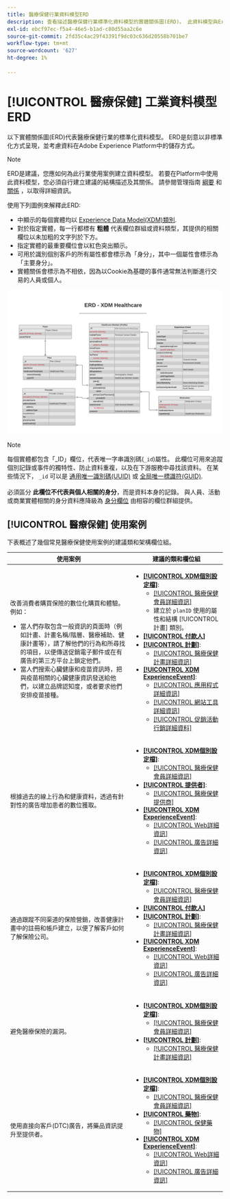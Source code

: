 ```yaml
---
title: 醫療保健行業資料模型ERD
description: 查看描述醫療保健行業標準化資料模型的實體關係圖(ERD)。 此資料模型與Experience Data Model(XDM)相容，可在Adobe Experience Platform中使用。
exl-id: ebcf97ec-f5a4-46e5-b1ad-c80d55aa2c6e
source-git-commit: 2fd35c4ac29f43391f9dc03c636d20558b701be7
workflow-type: tm+mt
source-wordcount: '627'
ht-degree: 1%

---
```


# [!UICONTROL 醫療保健] 工業資料模型ERD

以下實體關係圖(ERD)代表醫療保健行業的標準化資料模型。 ERD是刻意以非標準化方式呈現，並考慮資料在Adobe Experience Platform中的儲存方式。

>[!NOTE]
>
>ERD是建議，您應如何為此行業使用案例建立資料模型。 若要在Platform中使用此資料模型，您必須自行建立建議的結構描述及其關係。 請參閱管理指南 [綱要](../../ui/resources/schemas.md) 和 [關係](../../tutorials/relationship-ui.md) ，以取得詳細資訊。

使用下列圖例來解釋此ERD:

* 中顯示的每個實體均以 [Experience Data Model(XDM)類別](../composition.md#class).
* 對於指定實體，每一行都標有 **粗體** 代表欄位群組或資料類型，其提供的相關欄位以未加粗的文字列於下方。
* 指定實體的最重要欄位會以紅色突出顯示。
* 可用於識別個別客戶的所有屬性都會標示為「身分」，其中一個屬性會標示為「主要身分」。
* 實體關係會標示為不相依，因為以Cookie為基礎的事件通常無法判斷進行交易的人員或個人。

![顯示醫療保健行業資料模型的實體關係圖的影像](../../images/industries/healthcare.png)

>[!NOTE]
>
>每個實體都包含「_ID」欄位，代表唯一字串識別碼(`_id`)屬性。 此欄位可用來追蹤個別記錄或事件的獨特性、防止資料重複，以及在下游服務中尋找該資料。 在某些情況下， `_id` 可以是 [通用唯一識別碼(UUID)](https://tools.ietf.org/html/rfc4122) 或 [全局唯一標識符(GUID)](https://docs.microsoft.com/en-us/dotnet/api/system.guid?view=net-5.0).<br><br>必須區分 **此欄位不代表與個人相關的身分**，而是資料本身的記錄。 與人員、活動或商業實體相關的身分資料應降級為 [身分欄位](../composition.md#identity) 由相容的欄位群組提供。

## [!UICONTROL 醫療保健] 使用案例

下表概述了幾個常見醫療保健使用案例的建議類和架構欄位組。

| 使用案例 | 建議的類和欄位組 |
| --- | --- |
| 改善消費者購買保險的數位化購買和體驗。 例如： <ul><li>當人們存取包含一般資訊的頁面時（例如計畫、計畫名稱/階層、醫療補助、健康計畫等），請了解他們的行為和所尋找的項目，以便傳送促銷電子郵件或在有廣告的第三方平台上鎖定他們。</li><li>當人們搜索心臟健康和疫苗資訊時，把與疫苗相關的心臟健康資訊發送給他們，以建立品牌認知度，或者要求他們安排疫苗接種。</li></ul> | <ul><li>**[[!UICONTROL XDM個別設定檔]](../../classes/individual-profile.md)**:<ul><li>[[!UICONTROL 醫療保健會員詳細資訊]](../../field-groups/profile/healthcare-member-details.md)</li><li>建立於 `planID` 使用的屬性和結構 [!UICONTROL 計畫] 類別。</li></ul></li><li>**[[!UICONTROL 付款人]](../../classes/payer.md)**</li><li>**[[!UICONTROL 計劃]](../../classes/plan.md)**:<ul><li>[[!UICONTROL 醫療保健計畫詳細資訊]](../../field-groups/plan/healthcare-plan-details.md)</li></ul></li><li>**[[!UICONTROL XDM ExperienceEvent]](../../classes/experienceevent.md)**:<ul><li>[[!UICONTROL 應用程式詳細資訊]](../../field-groups/event/application-details.md)</li><li>[[!UICONTROL 網站工具詳細資訊]](../../field-groups/event/sitetool-details.md)</li><li>[[!UICONTROL  促銷活動行銷詳細資料]](../../field-groups/event/campaign-marketing-details.md)</li></ul></li></ul> |
| 根據過去的線上行為和健康資料，透過有針對性的廣告增加患者的數位獲取。 | <ul><li>**[[!UICONTROL XDM個別設定檔]](../../classes/individual-profile.md)**:<ul><li>[[!UICONTROL 醫療保健會員詳細資訊]](../../field-groups/profile/healthcare-member-details.md)</li></ul></li><li>**[[!UICONTROL 提供者]](../../classes/provider.md)**:<ul><li>[[!UICONTROL 醫療保健提供商]](../../field-groups/provider/healthcare-provider.md)</li></ul></li><li>**[[!UICONTROL XDM ExperienceEvent]](../../classes/experienceevent.md)**:<ul><li>[[!UICONTROL Web詳細資訊]](../../field-groups/event/web-details.md)</li><li>[[!UICONTROL 廣告詳細資訊]](../../field-groups/event/advertising-details.md)</li></ul></li></ul> |
| 通過跟蹤不同渠道的保險營銷，改善健康計畫中的註冊和帳戶建立，以便了解客戶如何了解保險公司。 | <ul><li>**[[!UICONTROL XDM個別設定檔]](../../classes/individual-profile.md)**:<ul><li>[[!UICONTROL 醫療保健會員詳細資訊]](../../field-groups/profile/healthcare-member-details.md)</li></ul></li><li>**[[!UICONTROL 付款人]](../../classes/payer.md)**</li><li>**[[!UICONTROL 計劃]](../../classes/plan.md)**:<ul><li>[[!UICONTROL 醫療保健計畫詳細資訊]](../../field-groups/plan/healthcare-plan-details.md)</li></ul></li><li>**[[!UICONTROL XDM ExperienceEvent]](../../classes/experienceevent.md)**:<ul><li>[[!UICONTROL Web詳細資訊]](../../field-groups/event/web-details.md)</li><li>[[!UICONTROL 廣告詳細資訊]](../../field-groups/event/advertising-details.md)</li></ul></li></ul> |
| 避免醫療保險的漏洞。 | <ul><li>**[[!UICONTROL XDM個別設定檔]](../../classes/individual-profile.md)**:<ul><li>[[!UICONTROL 醫療保健會員詳細資訊]](../../field-groups/profile/healthcare-member-details.md)</li></ul></li><li>**[[!UICONTROL 計劃]](../../classes/plan.md)**:<ul><li>[[!UICONTROL 醫療保健計畫詳細資訊]](../../field-groups/plan/healthcare-plan-details.md)</li></ul></li></ul> |
| 使用直接向客戶(DTC)廣告，將藥品資訊提升至提供者。 | <ul><li>**[[!UICONTROL XDM個別設定檔]](../../classes/individual-profile.md)**:<ul><li>[[!UICONTROL 醫療保健會員詳細資訊]](../../field-groups/profile/healthcare-member-details.md)</li></ul></li><li>**[[!UICONTROL 藥物]](../../classes/medication.md)**:<ul><li>[[!UICONTROL 保健藥物]](../../field-groups/medication/healthcare-medication.md)</li></ul></li><li>**[[!UICONTROL XDM ExperienceEvent]](../../classes/experienceevent.md)**:<ul><li>[[!UICONTROL Web詳細資訊]](../../field-groups/event/web-details.md)</li><li>[[!UICONTROL 廣告詳細資訊]](../../field-groups/event/advertising-details.md)</li></ul></li></ul> |
